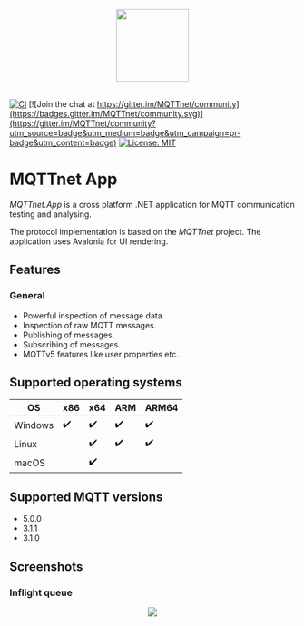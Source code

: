 <p align="center">
<img src="https://github.com/chkr1011/MQTTnet.App/blob/main/Images/Icons/icon_det_128.png?raw=true" width="128">
</br>
</br>

[![CI](https://github.com/chkr1011/MQTTnet.App/actions/workflows/ci.yml/badge.svg)](https://github.com/chkr1011/MQTTnet.App/actions/workflows/ci.yml)
[![Join the chat at https://gitter.im/MQTTnet/community](https://badges.gitter.im/MQTTnet/community.svg)](https://gitter.im/MQTTnet/community?utm_source=badge&utm_medium=badge&utm_campaign=pr-badge&utm_content=badge)
[![License: MIT](https://img.shields.io/badge/License-MIT-yellow.svg)](https://raw.githubusercontent.com/chkr1011/MQTTnet/master/LICENSE)

# MQTTnet App

_MQTTnet.App_ is a cross platform .NET application for MQTT communication testing and analysing.

The protocol implementation is based on the _MQTTnet_ project. The application uses Avalonia for UI rendering.

## Features

### General

* Powerful inspection of message data.
* Inspection of raw MQTT messages.
* Publishing of messages.
* Subscribing of messages.
* MQTTv5 features like user properties etc.

## Supported operating systems

| OS | x86 | x64 | ARM | ARM64
|-|-|-|-|-|
| Windows | :heavy_check_mark: | :heavy_check_mark: | :heavy_check_mark: | :heavy_check_mark: |
| Linux | | :heavy_check_mark: | :heavy_check_mark: | :heavy_check_mark: |
| macOS |  | :heavy_check_mark: |  |  |

## Supported MQTT versions

* 5.0.0
* 3.1.1
* 3.1.0

## Screenshots

### Inflight queue

<p align="center">
<img src="https://github.com/chkr1011/MQTTnet.App/blob/main/Images/Screenshots/AppScreen1.png?raw=true">
<br/>
<br/>
</p>
